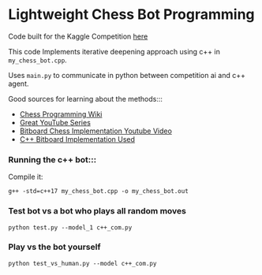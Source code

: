 # Lightweight Chess Bot Programming

Code built for the Kaggle Competition [here](https://www.kaggle.com/competitions/fide-google-efficiency-chess-ai-challenge)

This code Implements iterative deepening approach using c++ in ```my_chess_bot.cpp```. 

Uses ```main.py``` to communicate in python between competition ai and c++ agent. 

Good sources for learning about the methods:::
- [Chess Programming Wiki](https://www.chessprogramming.org/Main_Page)
- [Great YouTube Series](https://www.youtube.com/watch?v=_vqlIPDR2TU&list=PLFt_AvWsXl0cvHyu32ajwh2qU1i6hl77c)
- [Bitboard Chess Implementation Youtube Video](https://www.youtube.com/watch?v=QUNP-UjujBM&list=PLmN0neTso3Jxh8ZIylk74JpwfiWNI76Cs&index=1)
- [C++ Bitboard Implementation Used](https://github.com/Disservin/chess-library?tab=readme-ov-file)

### Running the c++ bot:::
Compile it:

```g++ -std=c++17 my_chess_bot.cpp -o my_chess_bot.out```

### Test bot vs a bot who plays all random moves

```python test.py --model_1 c++_com.py```

### Play vs the bot yourself
```python test_vs_human.py --model c++_com.py```


